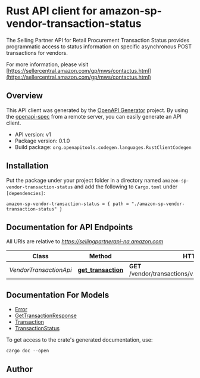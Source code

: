 # Rust API client for amazon-sp-vendor-transaction-status

The Selling Partner API for Retail Procurement Transaction Status provides programmatic access to status information on specific asynchronous POST transactions for vendors.

For more information, please visit [https://sellercentral.amazon.com/gp/mws/contactus.html](https://sellercentral.amazon.com/gp/mws/contactus.html)

## Overview

This API client was generated by the [OpenAPI Generator](https://openapi-generator.tech) project.  By using the [openapi-spec](https://openapis.org) from a remote server, you can easily generate an API client.

- API version: v1
- Package version: 0.1.0
- Build package: `org.openapitools.codegen.languages.RustClientCodegen`

## Installation

Put the package under your project folder in a directory named `amazon-sp-vendor-transaction-status` and add the following to `Cargo.toml` under `[dependencies]`:

```
amazon-sp-vendor-transaction-status = { path = "./amazon-sp-vendor-transaction-status" }
```

## Documentation for API Endpoints

All URIs are relative to *https://sellingpartnerapi-na.amazon.com*

Class | Method | HTTP request | Description
------------ | ------------- | ------------- | -------------
*VendorTransactionApi* | [**get_transaction**](docs/VendorTransactionApi.md#get_transaction) | **GET** /vendor/transactions/v1/transactions/{transactionId} | 


## Documentation For Models

 - [Error](docs/Error.md)
 - [GetTransactionResponse](docs/GetTransactionResponse.md)
 - [Transaction](docs/Transaction.md)
 - [TransactionStatus](docs/TransactionStatus.md)


To get access to the crate's generated documentation, use:

```
cargo doc --open
```

## Author



